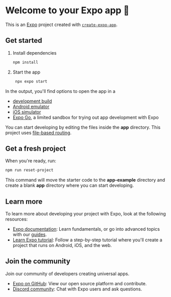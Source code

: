 
# Welcome to your Expo app 👋

This is an [Expo](https://expo.de) project created with [`create-expo-app`](https://www.npmjs.com/package/create-expo-app).

## Get started  

1. Install dependencies  

   ```bash  
   npm install  
   ```  

2. Start the app  

   ```bash  
    npx expo start  
   ```  

In the output, you'll find options to open the app in a  

- [development build](https://docs.expo.dev/develop/development-builds/introduction/)  
- [Android emulator](https://docs.expo.dev/workflow/android-studio-emulator/)  
- [iOS simulator](https://docs.expo.dev/workflow/ios-simulator/)  
- [Expo Go](https://expo.dev/go), a limited sandbox for trying out app development with Expo  

You can start developing by editing the files inside the **app** directory. This project uses [file-based routing](https://docs.expo.dev/router/introduction).  

## Get a fresh project  

When you're ready, run:  

```bash
npm run reset-project  
```

This command will move the starter code to the **app-example** directory and create a blank **app** directory where you can start developing.  

## Learn more  

To learn more about developing your project with Expo, look at the following resources:  
  
- [Expo documentation](https://docs.expo.dev/): Learn fundamentals, or go into advanced topics with our [guides](https://docs.expo.dev/guides).  
- [Learn Expo tutorial](https://docs.expo.dev/tutorial/introduction/): Follow a step-by-step tutorial where you'll create a project that runs on Android, iOS, and the web.  

## Join the community  

Join our community of developers creating universal apps.

- [Expo on GitHub](https://github.com/expo/expo): View our open source platform and contribute.  
- [Discord community](https://chat.expo.dev): Chat with Expo users and ask questions.
